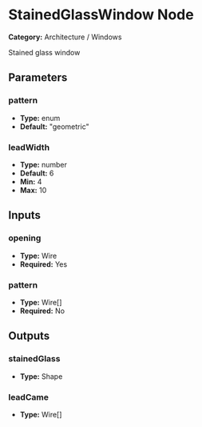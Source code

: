 
# StainedGlassWindow Node

**Category:** Architecture / Windows

Stained glass window

## Parameters


### pattern
- **Type:** enum
- **Default:** "geometric"





### leadWidth
- **Type:** number
- **Default:** 6
- **Min:** 4
- **Max:** 10



## Inputs


### opening
- **Type:** Wire
- **Required:** Yes



### pattern
- **Type:** Wire[]
- **Required:** No



## Outputs


### stainedGlass
- **Type:** Shape



### leadCame
- **Type:** Wire[]




